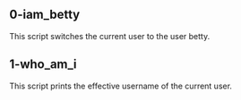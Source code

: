 ## 0-iam_betty
   This script switches the current user to the user betty.
## 1-who_am_i
   This script prints the effective username of the current user.
